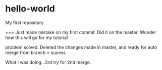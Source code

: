 # hello-world
My first repository

===
Just made mistake on my first commit.
Did it on the master.
Wonder how this will go for my tutorial

problem solved.
Deleted the changes made in master, and ready for auto merge from branch > sucess

What I was doing...3rd try for 2nd merge.
